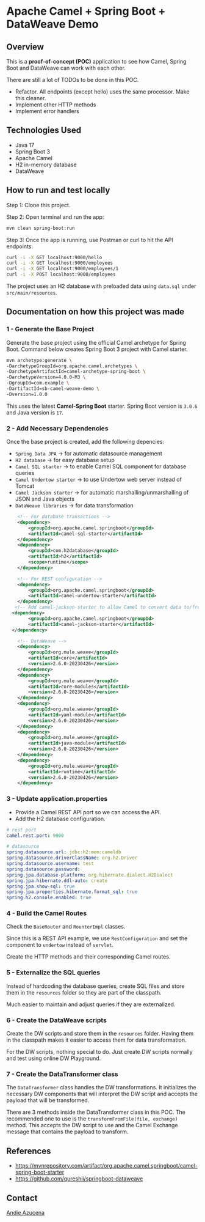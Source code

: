 # Apache Camel + Spring Boot + DataWeave Demo

## Overview

This is a **proof-of-concept (POC)** application to see how Camel, Spring Boot and DataWeave can work with each other.

There are still a lot of TODOs to be done in this POC.

- Refactor. All endpoints (except hello) uses the same processor. Make this cleaner.
- Implement other HTTP methods
- Implement error handlers

## Technologies Used

- Java 17
- Spring Boot 3
- Apache Camel
- H2 in-memory database
- DataWeave

## How to run and test locally

Step 1: Clone this project.

Step 2: Open terminal and run the app:

```sh
mvn clean spring-boot:run
```

Step 3: Once the app is running, use Postman or curl to hit the API endpoints.

```sh
curl -i -X GET localhost:9000/hello
curl -i -X GET localhost:9000/employees
curl -i -X GET localhost:9000/employees/1
curl -i -X POST localhost:9000/employees
```

The project uses an H2 database with preloaded data using `data.sql` under `src/main/resources`.

## Documentation on how this project was made

### 1 - Generate the Base Project

Generate the base project using the official Camel archetype for Spring Boot. Command below creates Spring Boot 3 project with Camel starter.

```sh
mvn archetype:generate \
-DarchetypeGroupId=org.apache.camel.archetypes \
-DarchetypeArtifactId=camel-archetype-spring-boot \
-DarchetypeVersion=4.0.0-M3 \
-DgroupId=com.example \
-DartifactId=sb-camel-weave-demo \
-Dversion=1.0.0
```

This uses the latest **Camel-Spring Boot** starter. Spring Boot version is `3.0.6` and Java version is `17`.

### 2 - Add Necessary Dependencies

Once the base project is created, add the following depencies:

- `Spring Data JPA` -> for automatic datasource management
- `H2 database` -> for easy database setup
- `Camel SQL starter` -> to enable Camel SQL component for database queries
- `Camel Undertow starter` -> to use Undertow web server instead of Tomcat
- `Camel Jackson starter` -> for automatic marshalling/unmarshalling of JSON and Java objects
- `DataWeave libraries` -> for data transformation

```xml
    <!-- For database transactions -->
    <dependency>
        <groupId>org.apache.camel.springboot</groupId>
        <artifactId>camel-sql-starter</artifactId>
    </dependency>
    <dependency>
        <groupId>com.h2database</groupId>
        <artifactId>h2</artifactId>
        <scope>runtime</scope>
    </dependency>

    <!-- For REST configuration -->
    <dependency>
        <groupId>org.apache.camel.springboot</groupId>
        <artifactId>camel-undertow-starter</artifactId>
    </dependency>
   <!-- Add camel-jackson-starter to allow Camel to convert data to/from JSON -->
  <dependency>
        <groupId>org.apache.camel.springboot</groupId>
        <artifactId>camel-jackson-starter</artifactId>
  </dependency>

    <!-- DataWeave -->
    <dependency>
        <groupId>org.mule.weave</groupId>
        <artifactId>core</artifactId>
        <version>2.6.0-20230426</version>
    </dependency>
    <dependency>
        <groupId>org.mule.weave</groupId>
        <artifactId>core-modules</artifactId>
        <version>2.6.0-20230426</version>
    </dependency>
    <dependency>
        <groupId>org.mule.weave</groupId>
        <artifactId>yaml-module</artifactId>
        <version>2.6.0-20230426</version>
    </dependency>
    <dependency>
        <groupId>org.mule.weave</groupId>
        <artifactId>java-module</artifactId>
        <version>2.6.0-20230426</version>
    </dependency>
    <dependency>
        <groupId>org.mule.weave</groupId>
        <artifactId>runtime</artifactId>
        <version>2.6.0-20230426</version>
    </dependency>
```

### 3 - Update application.properties

- Provide a Camel REST API port so we can access the API.
- Add the H2 database configuration.

```yaml
# rest port
camel.rest.port: 9000

# datasource
spring.datasource.url: jdbc:h2:mem:cameldb
spring.datasource.driverClassName: org.h2.Driver
spring.datasource.username: test
spring.datasource.password:
spring.jpa.database-platform: org.hibernate.dialect.H2Dialect
spring.jpa.hibernate.ddl-auto: create
spring.jpa.show-sql: true
spring.jpa.properties.hibernate.format_sql: true
spring.h2.console.enabled: true
```

### 4 - Build the Camel Routes

Check the `BaseRouter` and `RounterImpl` classes.

Since this is a REST API example, we use `RestConfiguration` and set the component to `undertow` instead of `servlet`.

Create the HTTP methods and their corresponding Camel routes.

### 5 - Externalize the SQL queries

Instead of hardcoding the database queries, create SQL files and store them in the `resources` folder so they are part of the classpath.

Much easier to maintain and adjust queries if they are externalized.

### 6 - Create the DataWeave scripts

Create the DW scripts and store them in the `resources` folder. Having them in the classpath makes it easier to access them for data transformation.

For the DW scripts, nothing special to do. Just create DW scripts normally and test using online DW Playground.

### 7 - Create the DataTransformer class

The `DataTransformer` class handles the DW transformations. It initializes the necessary DW components that will interpret the DW script and accepts the payload that will be transformed.

There are 3 methods inside the DataTransformer class in this POC. The recommended one to use is the `transformFromFile(file, exchange)` method. This accepts the DW script to use and the Camel Exchange message that contains the payload to transform.

## References

- <https://mvnrepository.com/artifact/org.apache.camel.springboot/camel-spring-boot-starter>
- <https://github.com/qureshii/springboot-dataweave>

## Contact

[Andie Azucena](mailto:andie.azucena@outlook.com)

